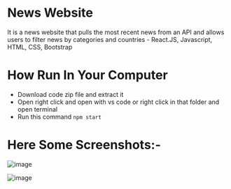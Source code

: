 # News Website

It is a news website that pulls the most recent news from an API and allows users to filter news by categories and countries - React.JS, Javascript, HTML, CSS, Bootstrap

# How Run In Your Computer

- Download code zip file and extract it
- Open right click and open with vs code or right click in that folder and open terminal
- Run this command `npm start` 

# Here Some Screenshots:-

![image](https://user-images.githubusercontent.com/81921291/209457761-5f26a833-c6dd-482f-9556-9df39f058dc7.png)

![image](https://user-images.githubusercontent.com/81921291/209457762-032a0eca-a23d-4988-96e7-0c545f16ba18.png)

